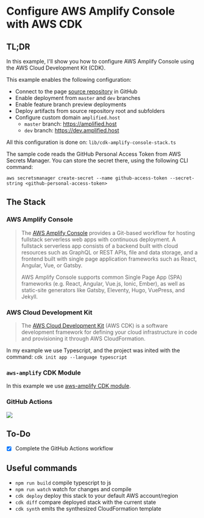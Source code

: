 # Configure AWS Amplify Console with AWS CDK

## TL;DR

In this example, I'll show you how to configure AWS Amplify Console using the AWS Cloud Development Kit (CDK).

This example enables the following configuration:

- Connect to the page [source repository](https://github.com/nikovirtala/amplify-console-demo/) in GitHub
- Enable deployment from `master` and `dev` branches
- Enable feature branch preview deployments
- Deploy artifacts from source repository root and subfolders
- Configure custom domain `amplified.host`
  - `master` branch: https://amplified.host
  - `dev` branch: https://dev.amplified.host

All this configuration is done on: `lib/cdk-amplify-console-stack.ts`

The sample code reads the GitHub Personal Access Token from AWS Secrets Manager. You can store the secret there, using the following CLI command:

`aws secretsmanager create-secret --name github-access-token --secret-string <github-personal-access-token>`

## The Stack

### AWS Amplify Console

> The [AWS Amplify Console](https://aws.amazon.com/amplify/console/) provides a Git-based workflow for hosting fullstack serverless web apps with continuous deployment. A fullstack serverless app consists of a backend built with cloud resources such as GraphQL or REST APIs, file and data storage, and a frontend built with single page application frameworks such as React, Angular, Vue, or Gatsby.
>
> AWS Amplify Console supports common Single Page App (SPA) frameworks (e.g. React, Angular, Vue.js, Ionic, Ember), as well as static-site generators like Gatsby, Eleventy, Hugo, VuePress, and Jekyll.

### AWS Cloud Development Kit

> The [AWS Cloud Development Kit](https://docs.aws.amazon.com/cdk/index.html) (AWS CDK) is a software development framework for defining your cloud infrastructure in code and provisioning it through AWS CloudFormation.

In my example we use Typescript, and the project was inited with the command: `cdk init app --language typescript`

### `aws-amplify` CDK Module

In this example we use [aws-amplify CDK module](https://docs.aws.amazon.com/cdk/api/latest/docs/aws-amplify-readme.html).

### GitHub Actions

![](https://github.com/nikovirtala/cdk-amplify-console/workflows/Deploy%20to%20AWS%20Amplify%20Console/badge.svg)

## To-Do

- [x] Complete the GitHub Actions workflow

## Useful commands

- `npm run build` compile typescript to js
- `npm run watch` watch for changes and compile
- `cdk deploy` deploy this stack to your default AWS account/region
- `cdk diff` compare deployed stack with the current state
- `cdk synth` emits the synthesized CloudFormation template
